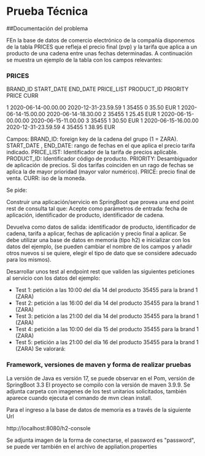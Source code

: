 # Prueba Técnica

##Documentación del problema

FEn la base de datos de comercio electrónico de la compañía disponemos de la tabla
PRICES que refleja el precio final (pvp) y la tarifa que aplica a un producto de una cadena
entre unas fechas determinadas. A continuación se muestra un ejemplo de la tabla con
los campos relevantes:

### PRICES

BRAND_ID START_DATE END_DATE PRICE_LIST
PRODUCT_ID PRIORITY PRICE CURR

1 2020-06-14-00.00.00 2020-12-31-23.59.59 1 35455
0 35.50 EUR
1 2020-06-14-15.00.00 2020-06-14-18.30.00 2 35455
1 25.45 EUR
1 2020-06-15-00.00.00 2020-06-15-11.00.00 3 35455
1 30.50 EUR
1 2020-06-15-16.00.00 2020-12-31-23.59.59 4 35455
1 38.95 EUR

Campos:
BRAND_ID: foreign key de la cadena del grupo (1 = ZARA).
START_DATE , END_DATE: rango de fechas en el que aplica el precio tarifa indicado.
PRICE_LIST: Identificador de la tarifa de precios aplicable.
PRODUCT_ID: Identificador código de producto.
PRIORITY: Desambiguador de aplicación de precios. Si dos tarifas coinciden en un rago
de fechas se aplica la de mayor prioridad (mayor valor numérico).
PRICE: precio final de venta.
CURR: iso de la moneda.

Se pide:

Construir una aplicación/servicio en SpringBoot que provea una end point rest de
consulta tal que:
Acepte como parámetros de entrada: fecha de aplicación, identificador de producto,
identificador de cadena.

Devuelva como datos de salida: identificador de producto, identificador de cadena, tarifa
a aplicar, fechas de aplicación y precio final a aplicar.
Se debe utilizar una base de datos en memoria (tipo h2) e inicializar con los datos del
ejemplo, (se pueden cambiar el nombre de los campos y añadir otros nuevos si se quiere,
elegir el tipo de dato que se considere adecuado para los mismos).

Desarrollar unos test al endpoint rest que validen las siguientes peticiones al servicio con
los datos del ejemplo:
- Test 1: petición a las 10:00 del día 14 del producto 35455 para la brand 1 (ZARA)
- Test 2: petición a las 16:00 del día 14 del producto 35455 para la brand 1 (ZARA)
- Test 3: petición a las 21:00 del día 14 del producto 35455 para la brand 1 (ZARA)
- Test 4: petición a las 10:00 del día 15 del producto 35455 para la brand 1 (ZARA)
- Test 5: petición a las 21:00 del día 16 del producto 35455 para la brand 1 (ZARA)
  Se valorará:

### Framework, versiones de maven y forma de realizar pruebas

La versión de Java es versión 17, se puede observar en el Pom, versión de SpringBoot 3.3
El proyecto se compilo con la versión de maven 3.9.9. Se adjunta carpeta con imagenes de los test unitarios solicitados,
también aparece cuando ejecuta el comando de mvn clean install.

Para el ingreso a la base de datos de memoria es a través de la siguiente Url

http://localhost:8080/h2-console

Se adjunta imagen de la forma de conectarse, el password es "password", se puede ver también en el archivo de
appliation.properties